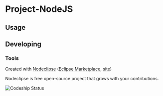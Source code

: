 
# Project-NodeJS



## Usage



## Developing



### Tools

Created with [Nodeclipse](https://github.com/Nodeclipse/nodeclipse-1)
 ([Eclipse Marketplace](http://marketplace.eclipse.org/content/nodeclipse), [site](http://www.nodeclipse.org))   

Nodeclipse is free open-source project that grows with your contributions.

![Codeship Status](https://www.codeship.io/projects/0a272800-8734-0131-9e2a-2aec771b4e10/status)